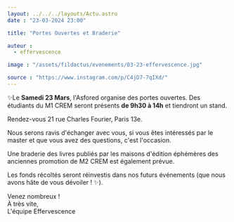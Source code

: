 ```yaml
---
layout: ../../../layouts/Actu.astro
date : "23-03-2024 23:00"

title: "Portes Ouvertes et Braderie"

auteur :
  - effervescence

image : "/assets/fildactus/evenements/03-23-effervescence.jpg"

source : "https://www.instagram.com/p/C4jD7-7qIXd/"
---
```


✨Le __Samedi 23 Mars__, l'Asfored organise des portes ouvertes. Des étudiants du M1 CREM seront présents __de 9h30 à 14h__ et tiendront un stand.

Rendez-vous 21 rue Charles Fourier, Paris 13e.

Nous serons ravis d'échanger avec vous, si vous êtes intéressés par le master et que vous avez des questions, c'est l'occasion.

Une braderie des livres publiés par les maisons d'édition éphémères des anciennes promotion de M2 CREM est également prévue.

Les fonds récoltés seront réinvestis dans nos futurs événements (que nous avons hâte de vous dévoiler ! ✨).

Venez nombreux !  
À très vite,  
L'équipe Effervescence